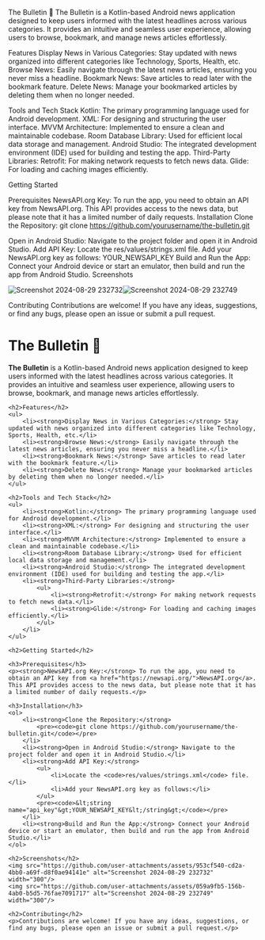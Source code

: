 The Bulletin 📰
The Bulletin is a Kotlin-based Android news application designed to keep users informed with the latest headlines across various categories. It provides an intuitive and seamless user experience, allowing users to browse, bookmark, and manage news articles effortlessly.

Features
Display News in Various Categories: Stay updated with news organized into different categories like Technology, Sports, Health, etc.
Browse News: Easily navigate through the latest news articles, ensuring you never miss a headline.
Bookmark News: Save articles to read later with the bookmark feature.
Delete News: Manage your bookmarked articles by deleting them when no longer needed.

Tools and Tech Stack
Kotlin: The primary programming language used for Android development.
XML: For designing and structuring the user interface.
MVVM Architecture: Implemented to ensure a clean and maintainable codebase.
Room Database Library: Used for efficient local data storage and management.
Android Studio: The integrated development environment (IDE) used for building and testing the app.
Third-Party Libraries:
Retrofit: For making network requests to fetch news data.
Glide: For loading and caching images efficiently.

Getting Started

Prerequisites
NewsAPI.org Key: To run the app, you need to obtain an API key from NewsAPI.org. This API provides access to the news data, but please note that it has a limited number of daily requests.
Installation
Clone the Repository:
git clone https://github.com/yourusername/the-bulletin.git

Open in Android Studio: Navigate to the project folder and open it in Android Studio.
Add API Key:
Locate the res/values/strings.xml file.
Add your NewsAPI.org key as follows:
<string name="api_key">YOUR_NEWSAPI_KEY</string>
Build and Run the App: Connect your Android device or start an emulator, then build and run the app from Android Studio.
Screenshots

![Screenshot 2024-08-29 232732](https://github.com/user-attachments/assets/953cf540-cd2a-4bb0-a69f-d8f0ae94141e)![Screenshot 2024-08-29 232749](https://github.com/user-attachments/assets/059a9fb5-156b-4ab0-b5d5-76fae7091717)


Contributing
Contributions are welcome! If you have any ideas, suggestions, or find any bugs, please open an issue or submit a pull request.

<!DOCTYPE html>
<html lang="en">
<head>
    <meta charset="UTF-8">
    <meta name="viewport" content="width=device-width, initial-scale=1.0">
    <title>The Bulletin 📰 - README</title>
</head>
<body>
    <h1>The Bulletin 📰</h1>
    <p><strong>The Bulletin</strong> is a Kotlin-based Android news application designed to keep users informed with the latest headlines across various categories. It provides an intuitive and seamless user experience, allowing users to browse, bookmark, and manage news articles effortlessly.</p>

    <h2>Features</h2>
    <ul>
        <li><strong>Display News in Various Categories:</strong> Stay updated with news organized into different categories like Technology, Sports, Health, etc.</li>
        <li><strong>Browse News:</strong> Easily navigate through the latest news articles, ensuring you never miss a headline.</li>
        <li><strong>Bookmark News:</strong> Save articles to read later with the bookmark feature.</li>
        <li><strong>Delete News:</strong> Manage your bookmarked articles by deleting them when no longer needed.</li>
    </ul>

    <h2>Tools and Tech Stack</h2>
    <ul>
        <li><strong>Kotlin:</strong> The primary programming language used for Android development.</li>
        <li><strong>XML:</strong> For designing and structuring the user interface.</li>
        <li><strong>MVVM Architecture:</strong> Implemented to ensure a clean and maintainable codebase.</li>
        <li><strong>Room Database Library:</strong> Used for efficient local data storage and management.</li>
        <li><strong>Android Studio:</strong> The integrated development environment (IDE) used for building and testing the app.</li>
        <li><strong>Third-Party Libraries:</strong>
            <ul>
                <li><strong>Retrofit:</strong> For making network requests to fetch news data.</li>
                <li><strong>Glide:</strong> For loading and caching images efficiently.</li>
            </ul>
        </li>
    </ul>

    <h2>Getting Started</h2>

    <h3>Prerequisites</h3>
    <p><strong>NewsAPI.org Key:</strong> To run the app, you need to obtain an API key from <a href="https://newsapi.org/">NewsAPI.org</a>. This API provides access to the news data, but please note that it has a limited number of daily requests.</p>

    <h3>Installation</h3>
    <ol>
        <li><strong>Clone the Repository:</strong>
            <pre><code>git clone https://github.com/yourusername/the-bulletin.git</code></pre>
        </li>
        <li><strong>Open in Android Studio:</strong> Navigate to the project folder and open it in Android Studio.</li>
        <li><strong>Add API Key:</strong>
            <ul>
                <li>Locate the <code>res/values/strings.xml</code> file.</li>
                <li>Add your NewsAPI.org key as follows:</li>
            </ul>
            <pre><code>&lt;string name="api_key"&gt;YOUR_NEWSAPI_KEY&lt;/string&gt;</code></pre>
        </li>
        <li><strong>Build and Run the App:</strong> Connect your Android device or start an emulator, then build and run the app from Android Studio.</li>
    </ol>

    <h2>Screenshots</h2>
    <img src="https://github.com/user-attachments/assets/953cf540-cd2a-4bb0-a69f-d8f0ae94141e" alt="Screenshot 2024-08-29 232732" width="300"/>
    <img src="https://github.com/user-attachments/assets/059a9fb5-156b-4ab0-b5d5-76fae7091717" alt="Screenshot 2024-08-29 232749" width="300"/>

    <h2>Contributing</h2>
    <p>Contributions are welcome! If you have any ideas, suggestions, or find any bugs, please open an issue or submit a pull request.</p>
</body>
</html>
